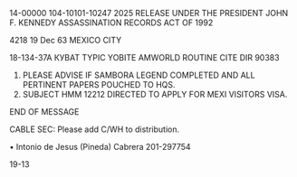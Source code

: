 14-00000
104-10101-10247 2025 RELEASE UNDER THE PRESIDENT JOHN F. KENNEDY ASSASSINATION RECORDS ACT OF 1992

4218
19 Dec 63
MEXICO CITY

18-134-37A
КУВАТ ТҮPIC YOBITE AMWORLD ROUTINE
CITE DIR
90383

1. PLEASE ADVISE IF SAMBORA LEGEND COMPLETED AND ALL
PERTINENT PAPERS POUCHED TO HQS.
2. SUBJECT HMM 12212 DIRECTED TO APPLY FOR MEXI VISITORS
VISA.

END OF MESSAGE

CABLE SEC: Please add C/WH to distribution.

• Intonio de Jesus (Pineda) Cabrera
201-297754

19-13

